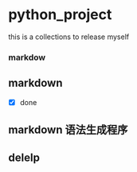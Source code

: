 # python_project
this is a collections to release myself
### markdow
## markdown
* [x] done
## markdown 语法生成程序
## delelp
